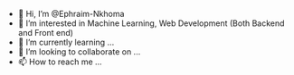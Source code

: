 - 👋 Hi, I’m @Ephraim-Nkhoma
- 👀 I’m interested in Machine Learning, Web Development (Both Backend and Front end)
- 🌱 I’m currently learning ...
- 💞️ I’m looking to collaborate on ...
- 📫 How to reach me ...

<!---
Ephraim-Nkhoma/Ephraim-Nkhoma is a ✨ special ✨ repository because its `README.md` (this file) appears on your GitHub profile.
You can click the Preview link to take a look at your changes.
--->
